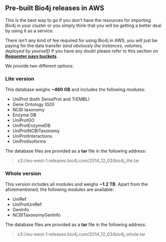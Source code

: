 ## Pre-built Bio4j releases in AWS

This is the best way to go if you don't have the resources for importing Bio4j in your cluster or you simply think that you will be getting a better deal by using it as a service.

There isn't any kind of fee required for using Bio4j in AWS, you will just be paying for the data transfer _(and obviously the instances, volumes, deployed by yourself)_
If you have any doubt please refer to this section on **[Requester pays buckets](http://docs.aws.amazon.com/AmazonS3/latest/dev/RequesterPaysBuckets.html)**.

We provide two different options:

### Lite version

This database weighs **~460 GB** and includes the following modules:

- UniProt (both SwissProt and TrEMBL) 
- Gene Ontology (GO)
- NCBI taxonomy
- Enzyme DB
- UniProtGO
- UniProtEnzymeDB
- UniProtNCBITaxonomy
- UniProtInteractions
- UniProtIsoforms

The database files are provided as a **tar** file in the following address:

> s3://eu-west-1.releases.bio4j.com/2014_12_03/bio4j_lite.tar

### Whole version

This version includes all modules and weighs **~1.2 TB**. Apart from the aforementioned, the following modules are available:

- UniRef
- UniProtUniRef
- GenInfo
- NCBITaxonomyGenInfo

The database files are provided as a **tar** file in the following address:

> s3://eu-west-1.releases.bio4j.com/2014_12_03/bio4j_whole.tar

